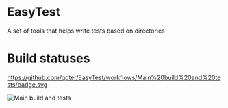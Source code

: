 # EasyTest
A set of tools that helps write tests based on directories

# Build statuses
https://github.com/qoter/EasyTest/workflows/Main%20build%20and%20tests/badge.svg

![Main build and tests](https://github.com/qoter/EasyTest/workflows/Main%20build%20and%20tests/badge.svg)
